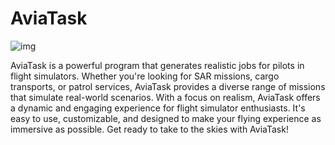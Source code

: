 # AviaTask
![img]([https://raw.githubusercontent.com/Stalkero/someapp/master/someapp/Resources/psd/png/AviaTaskLogo.png](https://github.com/Stalkero/someapp/blob/master/someapp/Resources/psd/png/AviaTaskLogo.png))

AviaTask is a powerful program that generates realistic jobs for pilots in flight simulators. Whether you're looking for SAR missions, cargo transports, or patrol services, AviaTask provides a diverse range of missions that simulate real-world scenarios. With a focus on realism, AviaTask offers a dynamic and engaging experience for flight simulator enthusiasts. It's easy to use, customizable, and designed to make your flying experience as immersive as possible. Get ready to take to the skies with AviaTask!
